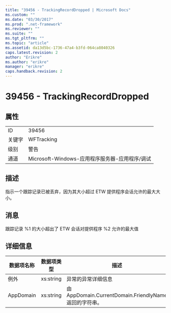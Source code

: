 ```yaml
---
title: "39456 - TrackingRecordDropped | Microsoft Docs"
ms.custom: ""
ms.date: "03/30/2017"
ms.prod: ".net-framework"
ms.reviewer: ""
ms.suite: ""
ms.tgt_pltfrm: ""
ms.topic: "article"
ms.assetid: da13d5bc-1736-47a4-b3fd-064ca8040326
caps.latest.revision: 2
author: "Erikre"
ms.author: "erikre"
manager: "erikre"
caps.handback.revision: 2
---
```

# 39456 - TrackingRecordDropped
## 属性  
  
|||  
|-|-|  
|ID|39456|  
|关键字|WFTracking|  
|级别|警告|  
|通道|Microsoft\-Windows\-应用程序服务器\-应用程序\/调试|  
  
## 描述  
 指示一个跟踪记录已被丢弃，因为其大小超过 ETW 提供程序会话允许的最大大小。  
  
## 消息  
 跟踪记录 %1 的大小超出了 ETW 会话对提供程序 %2 允许的最大值  
  
## 详细信息  
  
|数据项名称|数据项类型|描述|  
|-----------|-----------|--------|  
|例外|xs:string|异常的异常详细信息|  
|AppDomain|xs:string|由 AppDomain.CurrentDomain.FriendlyName 返回的字符串。|